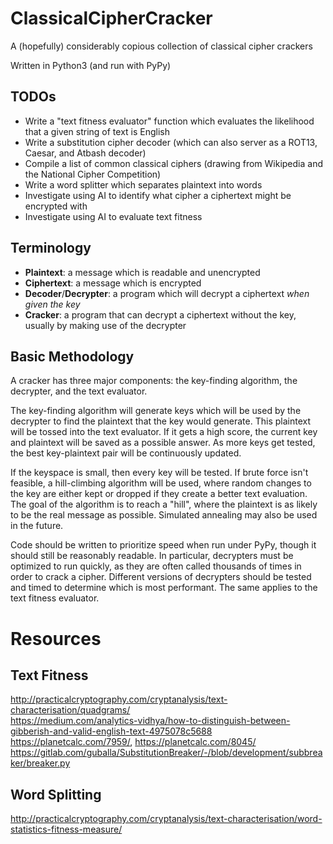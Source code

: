 # ClassicalCipherCracker
A (hopefully) considerably copious collection of classical cipher crackers

Written in Python3 (and run with PyPy)

## TODOs
* Write a "text fitness evaluator" function which evaluates the likelihood that a given string of text is English
* Write a substitution cipher decoder (which can also server as a ROT13, Caesar, and Atbash decoder)
* Compile a list of common classical ciphers (drawing from Wikipedia and the National Cipher Competition)
* Write a word splitter which separates plaintext into words
* Investigate using AI to identify what cipher a ciphertext might be encrypted with
* Investigate using AI to evaluate text fitness


## Terminology
* __Plaintext__: a message which is readable and unencrypted
* __Ciphertext__: a message which is encrypted
* __Decoder__/__Decrypter__: a program which will decrypt a ciphertext _when given the key_
* __Cracker__: a program that can decrypt a ciphertext without the key, usually by making use of the decrypter


## Basic Methodology
A cracker has three major components: the key-finding algorithm, the decrypter, and the text evaluator.

The key-finding algorithm will generate keys which will be used by the decrypter to find the plaintext that the key would generate.
This plaintext will be tossed into the text evaluator.
If it gets a high score, the current key and plaintext will be saved as a possible answer.
As more keys get tested, the best key-plaintext pair will be continuously updated.

If the keyspace is small, then every key will be tested.
If brute force isn't feasible, a hill-climbing algorithm will be used, where random changes to the key are either kept or dropped if they create a better text evaluation.
The goal of the algorithm is to reach a "hill", where the plaintext is as likely to be the real message as possible.
Simulated annealing may also be used in the future.

Code should be written to prioritize speed when run under PyPy, though it should still be reasonably readable.
In particular, decrypters must be optimized to run quickly, as they are often called thousands of times in order to crack a cipher.
Different versions of decrypters should be tested and timed to determine which is most performant.
The same applies to the text fitness evaluator.


# Resources
## Text Fitness
http://practicalcryptography.com/cryptanalysis/text-characterisation/quadgrams/
<br>
https://medium.com/analytics-vidhya/how-to-distinguish-between-gibberish-and-valid-english-text-4975078c5688
<br>
https://planetcalc.com/7959/, https://planetcalc.com/8045/
<br>
https://gitlab.com/guballa/SubstitutionBreaker/-/blob/development/subbreaker/breaker.py

## Word Splitting
http://practicalcryptography.com/cryptanalysis/text-characterisation/word-statistics-fitness-measure/


